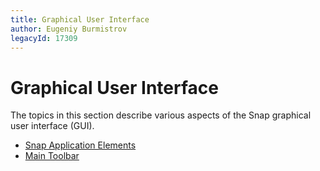 ```yaml
---
title: Graphical User Interface
author: Eugeniy Burmistrov
legacyId: 17309
---
```

# Graphical User Interface
The topics in this section describe various aspects of the Snap graphical user interface (GUI).
* [Snap Application Elements](graphical-user-interface/snap-application-elements.md)
* [Main Toolbar](graphical-user-interface/main-toolbar.md)